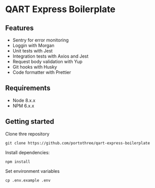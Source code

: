 # QART Express Boilerplate

## Features
- Sentry for error monitoring
- Loggin with Morgan
- Unit tests with Jest
- Integration tests with Axios and Jest
- Request body validation with Yup
- Git hooks with Husky
- Code formatter with Prettier

## Requirements
- Node 8.x.x
- NPM 6.x.x

## Getting started

Clone thre repository
```
git clone https://github.com/portothree/qart-express-boilerplate
```

Install dependencies:
```
npm install
```

Set environment variables
```
cp .env.example .env
```


